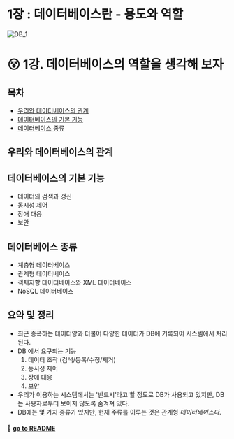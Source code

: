 # 1장 : 데이터베이스란 - 용도와 역할

![DB_1]()

# 😵 1강. 데이터베이스의 역할을 생각해 보자

## 목차

- [우리와 데이터베이스의 관계](#우리와-데이터베이스의-관계)
- [데이터베이스의 기본 기능](#데이터베이스의-기본-기능)
- [데이터베이스 종류](#데이터베이스-종류)

## 우리와 데이터베이스의 관계

## 데이터베이스의 기본 기능

- 데이터의 검색과 갱신
- 동시성 제어
- 장애 대응
- 보안

## 데이터베이스 종류

- 계층형 데이터베이스
- 관계형 데이터베이스
- 객체지향 데이터베이스와 XML 데이터베이스
- NoSQL 데이터베이스

## 요약 및 정리

- 최근 증폭하는 데이터양과 더불어 다양한 데이터가 DB에 기록되어 시스템에서 처리된다.
- DB 에서 요구되는 기능
  1. 데이터 조작 (검색/등록/수정/제거)
  2. 동시성 제어
  3. 장애 대응
  4. 보안
- 우리가 이용하는 시스템에서는 '반드시'라고 할 정도로 DB가 사용되고 있지만, DB는 사용자로부터 보이지 않도록 숨겨져 있다.
- DB에는 몇 가지 종류가 있지만, 현재 주류를 이루는 것은 관계형 _데이터베이스다_.

#### 🦋 [go to README](https://github.com/SoobinJung1013/cs-study/blob/main/README.md)
